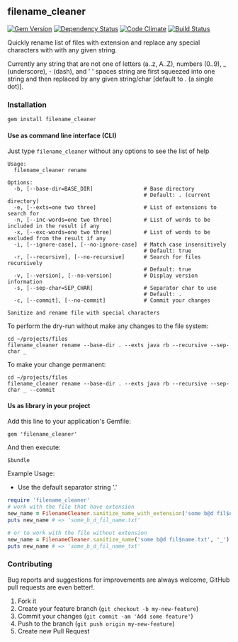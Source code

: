 ## filename_cleaner

[![Gem Version](https://badge.fury.io/rb/filename_cleaner.svg)][gem]
[![Dependency Status](https://gemnasium.com/agilecreativity/filename_cleaner.png)][gemnasium]
[![Code Climate](https://codeclimate.com/github/agilecreativity/filename_cleaner.png)][codeclimate]
[![Build Status](https://secure.travis-ci.org/agilecreativity/filename_cleaner.png)][travis-ci]

[gem]: http://badge.fury.io/rb/filename_cleaner
[gemnasium]: https://gemnasium.com/agilecreativity/filename_cleaner
[codeclimate]: https://codeclimate.com/github/agilecreativity/filename_cleaner
[travis-ci]: http://travis-ci.org/agilecreativity/filename_cleaner

Quickly rename list of files with extension and replace any special characters with
with any given string.

Currently any string that are not one of letters (a..z, A..Z),
numbers (0..9), _ (underscore), - (dash), and ' ' spaces string
are first squeezed into one string and then replaced by any given string/char [default to . (a single dot)].

### Installation

```sh
gem install filename_cleaner
```

#### Use as command line interface (CLI)

Just type `filename_cleaner` without any options to see the list of help

```
Usage:
  filename_cleaner rename

Options:
  -b, [--base-dir=BASE_DIR]                # Base directory
                                           # Default: . (current directory)
  -e, [--exts=one two three]               # List of extensions to search for
  -n, [--inc-words=one two three]          # List of words to be included in the result if any
  -x, [--exc-words=one two three]          # List of words to be excluded from the result if any
  -i, [--ignore-case], [--no-ignore-case]  # Match case insensitively
                                           # Default: true
  -r, [--recursive], [--no-recursive]      # Search for files recursively
                                           # Default: true
  -v, [--version], [--no-version]          # Display version information
  -s, [--sep-char=SEP_CHAR]                # Separator char to use
                                           # Default: .
  -c, [--commit], [--no-commit]            # Commit your changes

Sanitize and rename file with special characters
```

To perform the dry-run without make any changes to the file system:

```
cd ~/projects/files
filename_cleaner rename --base-dir . --exts java rb --recursive --sep-char _
```

To make your change permanent:

```
cd ~/projects/files
filename_cleaner rename --base-dir . --exts java rb --recursive --sep-char _ --commit
```

#### Us as library in your project

Add this line to your application's Gemfile:

```
gem 'filename_cleaner'
```

And then execute:

```
$bundle
```

Example Usage:

- Use the default separator string '.'

```ruby
require 'filename_cleaner'
# work with the file that have extension
new_name = FilenameCleaner.sanitize_name_with_extension('some b@d fil$name.txt', '_')
puts new_name # => 'some_b_d_fil_name.txt'

# or to work with the file without extension
new_name = FilenameCleaner.sanitize_name('some b@d fil$name.txt', '_')
puts new_name # => 'some_b_d_fil_name_txt'
```

### Contributing

Bug reports and suggestions for improvements are always welcome,
GitHub pull requests are even better!.

1. Fork it
2. Create your feature branch (`git checkout -b my-new-feature`)
3. Commit your changes (`git commit -am 'Add some feature'`)
4. Push to the branch (`git push origin my-new-feature`)
5. Create new Pull Request

[rubocop]: https://github.com/bbatsov/rubocop
